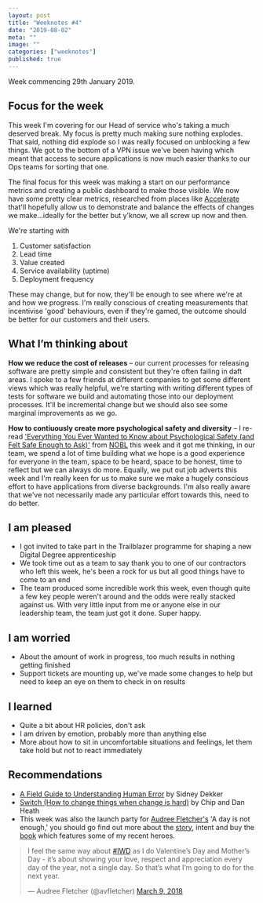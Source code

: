 ```yaml
---
layout: post
title: "Weeknotes #4"
date: "2019-08-02"
meta: ""
image: ""
categories: ["weeknotes"]
published: true
---
```


Week commencing 29th January 2019.

## Focus for the week
This week I'm covering for our Head of service who's taking a much deserved break. My focus is pretty much making sure nothing explodes.
That said, nothing did explode so I was really focused on unblocking a few things. We got to the bottom of a VPN issue we've been having which meant that access to secure applications is now much easier thanks to our Ops teams for sorting that one. 

The final focus for this week was making a start on our performance metrics and creating a public dashboard to make those visible. We now have some pretty clear metrics, researched from places like [Accelerate][accelerate-book] that'll hopefully allow us to demonstrate and balance the effects of changes we make...ideally for the better but y'know, we all screw up now and then.

We're starting with 
1. Customer satisfaction
1. Lead time
1. Value created
1. Service availability (uptime)
1. Deployment frequency

These may change, but for now, they'll be enough to see where we're at and how we progress. I'm really conscious of creating measurements that incentivise 'good' behaviours, even if they're gamed, the outcome should be better for our customers and their users.

## What I’m thinking about
**How we reduce the cost of releases** – our current processes for releasing software are pretty simple and consistent but they're often failing in daft areas. I spoke to a few friends at different companies to get some different views which was really helpful, we're starting with writing different types of tests for software we build and automating those into our deployment processes. It'll be incremental change but we should also see some marginal improvements as we go.

**How to contiuously create more psychological safety and diversity** –  I re-read ['Everything You Ever Wanted to Know about Psychological Safety (and Felt Safe Enough to Ask)'][nobl-safety] from [NOBL][nobl] this week and it got me thinking, in our team, we spend a lot of time building what we hope is a good experience for everyone in the team, space to be heard, space to be honest, time to reflect but we can always do more. Equally, we put out job adverts this week and I'm really keen for us to make sure we make a hugely conscious effort to have applications from diverse backgrounds. I'm also really aware that we've not necessarily made any particular effort towards this, need to do better.

## I am pleased
* I got invited to take part in the Trailblazer programme for shaping a new Digital Degree apprenticeship
* We took time out as a team to say thank you to one of our contractors who left this week, he's been a rock for us but all good things have to come to an end
* The team produced some incredible work this week, even though quite a few key people weren't around and the odds were really stacked against us. With very little input from me or anyone else in our leadership team, the team just got it done. Super happy.

## I am worried
* About the amount of work in progress, too much results in nothing getting finished
* Support tickets are mounting up, we've made some changes to help but need to keep an eye on them to check in on results

## I learned
* Quite a bit about HR policies, don't ask
* I am driven by emotion, probably more than anything else
* More about how to sit in uncomfortable situations and feelings, let them take hold but not to react immediately

## Recommendations
* [A Field Guide to Understanding Human Error][human-error-book] by Sidney Dekker
* [Switch (How to change things when change is hard)][switch-book] by Chip and Dan Heath
* This week was also the launch party for [Audree Fletcher's][av-twitter] 'A day is not enough,' you should go find out more about the [story][av-story], intent and buy the [book][av-book] which features some of my recent heroes.

<blockquote class="twitter-tweet"><p lang="en" dir="ltr">I feel the same way about <a href="https://twitter.com/hashtag/IWD?src=hash&amp;ref_src=twsrc%5Etfw">#IWD</a> as I do Valentine’s Day and Mother’s Day - it’s about showing your love, respect and appreciation every day of the year, not a single day. So that’s what I’m going to do for the next year.</p>&mdash; Audree Fletcher (@avfletcher) <a href="https://twitter.com/avfletcher/status/972025234080653312?ref_src=twsrc%5Etfw">March 9, 2018</a></blockquote> <script async src="https://platform.twitter.com/widgets.js" charset="utf-8"></script>

[human-error-book]: https://www.amazon.co.uk/dp/1472439058/ref=cm_sw_em_r_mt_dp_U_w7BqDbN0NF0D9
[switch-book]: https://www.amazon.co.uk/dp/1847940323/ref=cm_sw_em_r_mt_dp_U_9aRqDbXWJ4RS4
[mcaino-medium]: https://medium.com/@mcaino
[av-book]: https://www.audreefletcher.co.uk/book/adaysnotenough-the-book
[av-story]: https://www.kickstarter.com/projects/adaysnotenough/adaysnotenough-the-book
[av-twitter]: https://twitter.com/avfletcher
[accelerate-book]: https://www.amazon.co.uk/dp/1942788339/ref=cm_sw_em_r_mt_dp_U_J1brDbQ8MH88M
[nobl]:https://nobl.io/
[nobl-safety]: https://academy.nobl.io/everything-you-ever-wanted-to-know-psychological-safety/
